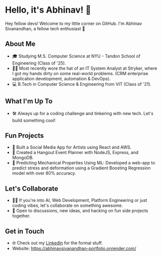 # Hello, it's Abhinav! 👋

Hey fellow devs! Welcome to my little corner on GitHub. I'm Abhinav Sivanandhan, a fellow tech enthusiast 🚀

## About Me

- 🎓 Studying M.S. Computer Science at NYU - Tandon School of Engineering (Class of '25).
- 🧑‍💻 Most recently wore the hat of an IT System Analyst at Stryker, where I got my hands dirty on some real-world problems. (CRM enterprise application development, automation & DevOps).
- 💻 B.Tech in Computer Science & Engineering from VIT (Class of '21).

## What I'm Up To

- 🛠️ Always up for a coding challenge and tinkering with new tech. Let's build something cool!

## Fun Projects

- 🎨 Built a Social Media App for Artists using React and AWS.
- 📅 Created a Hangout Event Planner with NodeJS, Express, and MongoDB.
- 🤖 Predicting Mechanical Properties Using ML: Developed a web-app to predict stress and deformation using a Gradient Boosting Regression model with over 80% accuracy.
  
## Let's Collaborate

- 👯‍♂️ If you're into AI, Web Development, Platform Engineering or just coding vibes, let's collaborate on something awesome.
- 🤝 Open to discussions, new ideas, and hacking on fun side projects together.

## Get in Touch

- 🌐 Check out my [LinkedIn](https://www.linkedin.com/in/abhinav-sivanandhan/) for the formal stuff.
- Website: https://abhinavsivanandhan-portfolio.onrender.com/

